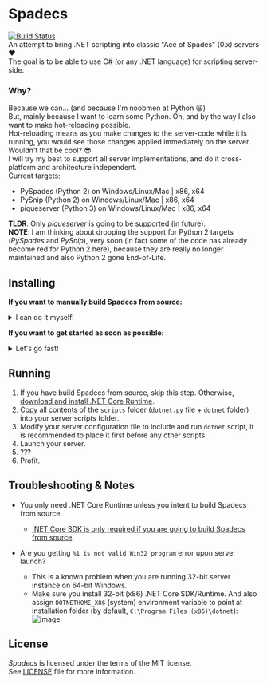 # Spadecs
[![Build Status](https://github.com/Conticop/Spadecs/workflows/CI/badge.svg?branch=master)](https://github.com/Conticop/Spadecs/commits/master)  
An attempt to bring .NET scripting into classic "Ace of Spades" (0.x) servers ❤️  
The goal is to be able to use C# (or any .NET language) for scripting server-side.  

### Why?
Because we can... (and because I'm noobmen at Python 😆)  
But, mainly because I want to learn some Python. Oh, and by the way I also want to make hot-reloading possible.  
Hot-reloading means as you make changes to the server-code while it is running, you would see those changes applied immediately on the server. Wouldn't that be cool? 😎  
I will try my best to support all server implementations, and do it cross-platform and architecture independent.  
Current targets:  
- PySpades (Python 2) on Windows/Linux/Mac | x86, x64
- PySnip (Python 2) on Windows/Linux/Mac | x86, x64
- piqueserver (Python 3) on Windows/Linux/Mac | x86, x64

**TLDR**: Only *piqueserver* is going to be supported (in future).  
**NOTE**: I am thinking about dropping the support for Python 2 targets (*PySpades* and *PySnip*), very soon (in fact some of the code has already become red for Python 2 here), because they are really no longer maintained and also Python 2 gone End-of-Life.  

## Installing
**If you want to manually build Spadecs from source:**
<details>
  <summary>I can do it myself!</summary>

  ### Building
  1. Install .NET Core SDK (3.0 or higher), [using latest available is highly recommended](https://dotnet.microsoft.com/download/dotnet-core).
  2. [Download](https://github.com/Conticop/Spadecs/archive/master.zip) **or** Clone the repository (using `git clone https://github.com/Conticop/Spadecs`).
     * If you choose to download via zip: After downloading, extract the zip archive to preferable location, and open a command prompt (Terminal) inside the folder.
     * If you choose to clone: After cloning, open the folder (`cd Spadecs`).
  3. Run `dotnet build Spadecs`.

  If there are no errors, the output binaries shall be located in a new [`dotnet` folder under scripts](/scripts).  
  If you made it this far, you are ready to proceed to [Running section](#running).
</details>

**If you want to get started as soon as possible:**
<details>
  <summary>Let's go fast!</summary>

  ### Steps
  1. [Download the latest precompiled release](https://github.com/Conticop/Spadecs/releases/latest) for your system.

  Jump to [Running section](#running).
</details>

## Running
1. If you have build Spadecs from source, skip this step. Otherwise, [download and install .NET Core Runtime](https://dotnet.microsoft.com/download/dotnet-core/current/runtime).
2. Copy all contents of the `scripts` folder (`dotnet.py` file + `dotnet` folder) into your server scripts folder.
3. Modify your server configuration file to include and run `dotnet` script, it is recommended to place it first before any other scripts.
4. Launch your server.
5. ???
6. Profit.

## Troubleshooting & Notes
- You only need .NET Core Runtime unless you intent to build Spadecs from source.  
    * [.NET Core SDK is only required if you are going to build Spadecs from source](https://dotnet.microsoft.com/download).  

- Are you getting `%1 is not valid Win32 program` error upon server launch?  
    * This is a known problem when you are running 32-bit server instance on 64-bit Windows.  
    * Make sure you install 32-bit (x86) .NET Core SDK/Runtime. And also assign `DOTNETHOME_X86` (system) environment variable to point at installation folder (by default, `C:\Program Files (x86)\dotnet`):  
    ![image](https://user-images.githubusercontent.com/58798963/74741057-6dc02800-525c-11ea-9af3-b85bd5daa4ec.png)

## License
*Spadecs* is licensed under the terms of the MIT license.  
See [LICENSE](/LICENSE) file for more information.
